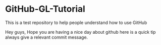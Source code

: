 # GitHub-GL-Tutorial
This is  a test repository to help people understand how to use GitHub

Hey guys, Hope you are having a nice day about github here is a quick tip always give a relevant commit message.
